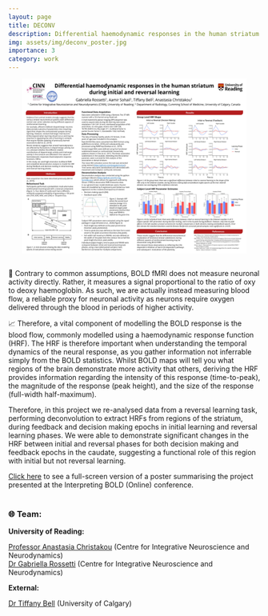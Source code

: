 ```yaml
---
layout: page
title: DECONV
description: Differential haemodynamic responses in the human striatum during initial and reversal learning
img: assets/img/deconv_poster.jpg
importance: 3
category: work
---
```

<div style="display: flex; justify-content: center; align-items: center;">
  <img src='/assets/img/deconv_poster.jpg' alt='DECONV diagram' width='450' height='350'>
</div>
<br>

🧠 Contrary to common assumptions, BOLD fMRI does not measure neuronal activity directly. Rather, it measures a signal proportional to the ratio of oxy to deoxy haemoglobin. As such, we are actually instead measuring blood flow, a reliable proxy for neuronal activity as neurons require oxygen delivered through the blood in periods of higher activity. 

📈 Therefore, a vital component of modelling the BOLD response is the blood flow, commonly modelled using a haemodynamic response function (HRF). The HRF is therefore important when understanding the temporal dynamics of the neural response, as you gather information not inferrable simply from the BOLD statistics. Whilst BOLD maps will tell you what regions of the brain demonstrate more activity that others, deriving the HRF provides information regarding the intensity of this response (time-to-peak), the magnitude of the response (peak height), and the size of the response (full-width half-maximum). 

Therefore, in this project we re-analysed data from a reversal learning task, performing deconvolution to extract HRFs from regions of the striatum, during feedback and decision making epochs in initial learning and reversal learning phases. We were able to demonstrate significant changes in the HRF between initial and reversal phases for both decision making and feedback epochs in the caudate, suggesting a functional role of this region with initial but not reversal learning.

[Click here](/assets/img/deconv_poster.jpg) to see a full-screen version of a poster summarising the project presented at the Interpreting BOLD (Online) conference.
<br>
<br>
### 🌐 Team: 
  
  
**University of Reading:**

[Professor Anastasia Christakou](https://anastasia.christakou.org/) (Centre for Integrative Neuroscience and Neurodynamics)  
[Dr Gabriella Rossetti](https://research.reading.ac.uk/cinn/gabs-rossetti/) (Centre for Integrative Neuroscience and Neurodynamics)  

**External:**

[Dr Tiffany Bell](https://www.ucalgary.ca/node/339240) (University of Calgary)  